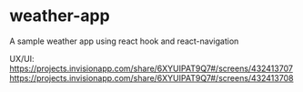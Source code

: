 ﻿# weather-app
 
A sample weather app using react hook and react-navigation

UX/UI:
https://projects.invisionapp.com/share/6XYUIPAT9Q7#/screens/432413707
https://projects.invisionapp.com/share/6XYUIPAT9Q7#/screens/432413708
